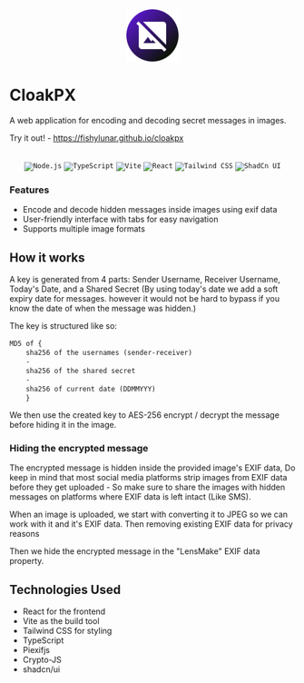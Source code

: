 <div align="center">
<img width=92 src="https://raw.githubusercontent.com/fishylunar/cloakpx/b69b35c2a50b70bcd32a7acb02e236bdacc5c854/public/icon-192.png" alt="CloakPX" title="CloakPX"/>
</div>

# CloakPX

A web application for encoding and decoding secret messages in images.

Try it out! - https://fishylunar.github.io/cloakpx

<br>

<div align="center">
	<code><img width="50" src="https://user-images.githubusercontent.com/25181517/183568594-85e280a7-0d7e-4d1a-9028-c8c2209e073c.png" alt="Node.js" title="Node.js"/></code>
	<code><img width="50" src="https://user-images.githubusercontent.com/25181517/183890598-19a0ac2d-e88a-4005-a8df-1ee36782fde1.png" alt="TypeScript" title="TypeScript"/></code>
	<code><img width="50" src="https://github-production-user-asset-6210df.s3.amazonaws.com/62091613/261395532-b40892ef-efb8-4b0e-a6b5-d1cfc2f3fc35.png" alt="Vite" title="Vite"/></code>
	<code><img width="50" src="https://user-images.githubusercontent.com/25181517/183897015-94a058a6-b86e-4e42-a37f-bf92061753e5.png" alt="React" title="React"/></code>
	<code><img width="50" src="https://user-images.githubusercontent.com/25181517/202896760-337261ed-ee92-4979-84c4-d4b829c7355d.png" alt="Tailwind CSS" title="Tailwind CSS"/></code>
	<code><img width="50" src="https://github.com/user-attachments/assets/e4bd419a-2a4a-459a-ba9a-d3324e693c4d" alt="ShadCn UI" title="ShadCn UI"/></code>
</div>

### Features

- Encode and decode hidden messages inside images using exif data
- User-friendly interface with tabs for easy navigation
- Supports multiple image formats

## How it works

A key is generated from 4 parts: Sender Username, Receiver Username, Today's
Date, and a Shared Secret (By using today's date we add a soft expiry date for
messages. however it would not be hard to bypass if you know the date of when
the message was hidden.)

The key is structured like so:

```plaintext
MD5 of {
	sha256 of the usernames (sender-receiver)
	-
	sha256 of the shared secret
	-
	sha256 of current date (DDMMYYY)
	}
```

We then use the created key to AES-256 encrypt / decrypt the message before
hiding it in the image.

### Hiding the encrypted message

The encrypted message is hidden inside the provided image's EXIF data, Do keep
in mind that most social media platforms strip images from EXIF data before they
get uploaded - So make sure to share the images with hidden messages on
platforms where EXIF data is left intact (Like SMS).

When an image is uploaded, we start with converting it to JPEG so we can work
with it and it's EXIF data. Then removing existing EXIF data for privacy reasons

Then we hide the encrypted message in the "LensMake" EXIF data property.

## Technologies Used

- React for the frontend
- Vite as the build tool
- Tailwind CSS for styling
- TypeScript
- Piexifjs
- Crypto-JS
- shadcn/ui
